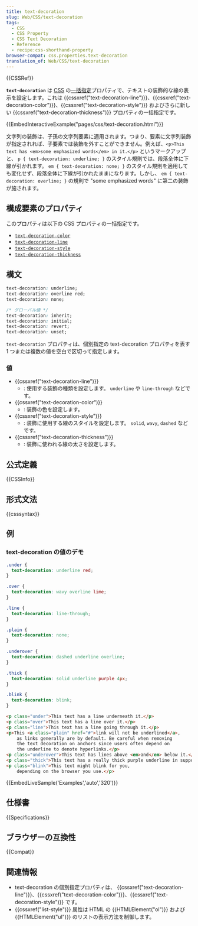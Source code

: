 ```yaml
---
title: text-decoration
slug: Web/CSS/text-decoration
tags:
  - CSS
  - CSS Property
  - CSS Text Decoration
  - Reference
  - recipe:css-shorthand-property
browser-compat: css.properties.text-decoration
translation_of: Web/CSS/text-decoration
---
```

{{CSSRef}}

**`text-decoration`** は [CSS](/ja/docs/Web/CSS) の[一括指定](/ja/docs/Web/CSS/Shorthand_properties)プロパティで、テキストの装飾的な線の表示を設定します。これは {{cssxref("text-decoration-line")}}、{{cssxref("text-decoration-color")}}、{{cssxref("text-decoration-style")}} およびさらに新しい {{cssxref("text-decoration-thickness")}} プロパティの一括指定です。

{{EmbedInteractiveExample("pages/css/text-decoration.html")}}

文字列の装飾は、子孫の文字列要素に適用されます。つまり、要素に文字列装飾が指定されれば、子要素では装飾を外すことができません。例えば、`<p>This text has <em>some emphasized words</em> in it.</p>` というマークアップと、 `p { text-decoration: underline; }` のスタイル規則では、段落全体に下線が引かれます。 `em { text-decoration: none; }` のスタイル規則を適用しても変化せず、段落全体に下線が引かれたままになります。しかし、 `em { text-decoration: overline; }` の規則で "some emphasized words" に第二の装飾が施されます。

## 構成要素のプロパティ

このプロパティは以下の CSS プロパティの一括指定です。

- [`text-decoration-color`](/ja/docs/Web/CSS/text-decoration-color)
- [`text-decoration-line`](/ja/docs/Web/CSS/text-decoration-line)
- [`text-decoration-style`](/ja/docs/Web/CSS/text-decoration-style)
- [`text-decoration-thickness`](/ja/docs/Web/CSS/text-decoration-thickness)

## 構文

```css
text-decoration: underline;
text-decoration: overline red;
text-decoration: none;

/* グローバル値 */
text-decoration: inherit;
text-decoration: initial;
text-decoration: revert;
text-decoration: unset;
```

`text-decoration` プロパティは、個別指定の text-decoration プロパティを表す 1 つまたは複数の値を空白で区切って指定します。

### 値

- {{cssxref("text-decoration-line")}}
  - : 使用する装飾の種類を設定します。 `underline` や `line-through` などです。
- {{cssxref("text-decoration-color")}}
  - : 装飾の色を設定します。
- {{cssxref("text-decoration-style")}}
  - : 装飾に使用する線のスタイルを設定します。 `solid`, `wavy`, `dashed` などです。
- {{cssxref("text-decoration-thickness")}}
  - : 装飾に使われる線の太さを設定します。

## 公式定義

{{CSSInfo}}

## 形式文法

{{csssyntax}}

<h2 id="Examples">例</h2>

### text-decoration の値のデモ

```css
.under {
  text-decoration: underline red;
}

.over {
  text-decoration: wavy overline lime;
}

.line {
  text-decoration: line-through;
}

.plain {
  text-decoration: none;
}

.underover {
  text-decoration: dashed underline overline;
}

.thick {
  text-decoration: solid underline purple 4px;
}

.blink {
  text-decoration: blink;
}
```

```html
<p class="under">This text has a line underneath it.</p>
<p class="over">This text has a line over it.</p>
<p class="line">This text has a line going through it.</p>
<p>This <a class="plain" href="#">link will not be underlined</a>,
    as links generally are by default. Be careful when removing
    the text decoration on anchors since users often depend on
    the underline to denote hyperlinks.</p>
<p class="underover">This text has lines above <em>and</em> below it.</p>
<p class="thick">This text has a really thick purple underline in supporting browsers.</p>
<p class="blink">This text might blink for you,
    depending on the browser you use.</p>
```

{{EmbedLiveSample('Examples','auto','320')}}

## 仕様書

{{Specifications}}

## ブラウザーの互換性

{{Compat}}

## 関連情報

- text-decoration の個別指定プロパティは、 {{cssxref("text-decoration-line")}}、{{cssxref("text-decoration-color")}}、{{cssxref("text-decoration-style")}} です。
- {{cssxref("list-style")}} 属性は HTML の {{HTMLElement("ol")}} および {{HTMLElement("ul")}} のリストの表示方法を制御します。
